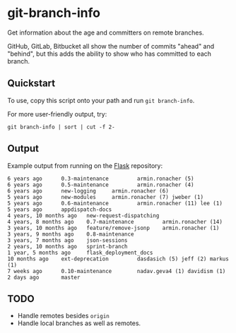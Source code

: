 git-branch-info
===============

Get information about the age and committers on remote branches.

GitHub, GitLab, Bitbucket all show the number of commits "ahead" and "behind",
but this adds the ability to show who has committed to each branch.

Quickstart
----------
To use, copy this script onto your path and run ```git branch-info```. 

For more user-friendly output, try:

```
git branch-info | sort | cut -f 2-
```

Output
------

Example output from running on the [Flask](https://github.com/mitsuhiko/flask)
repository:

```
6 years ago      0.3-maintenance         armin.ronacher (5)
6 years ago      0.5-maintenance         armin.ronacher (4)
6 years ago      new-logging     armin.ronacher (6)
5 years ago      new-modules     armin.ronacher (7) jweber (1)
5 years ago      0.6-maintenance         armin.ronacher (11) lee (1)
5 years ago      appdispatch-docs
4 years, 10 months ago   new-request-dispatching
4 years, 8 months ago    0.7-maintenance         armin.ronacher (14)
3 years, 10 months ago   feature/remove-jsonp    armin.ronacher (1)
3 years, 9 months ago    0.8-maintenance
3 years, 7 months ago    json-sessions
2 years, 10 months ago   sprint-branch
1 year, 5 months ago     flask_deployment_docs
10 months ago    ext-deprecation         dasdasich (5) jeff (2) markus (1)
7 weeks ago      0.10-maintenance        nadav.geva4 (1) davidism (1)
2 days ago       master
```

TODO
----
- Handle remotes besides `origin`
- Handle local branches as well as remotes. 